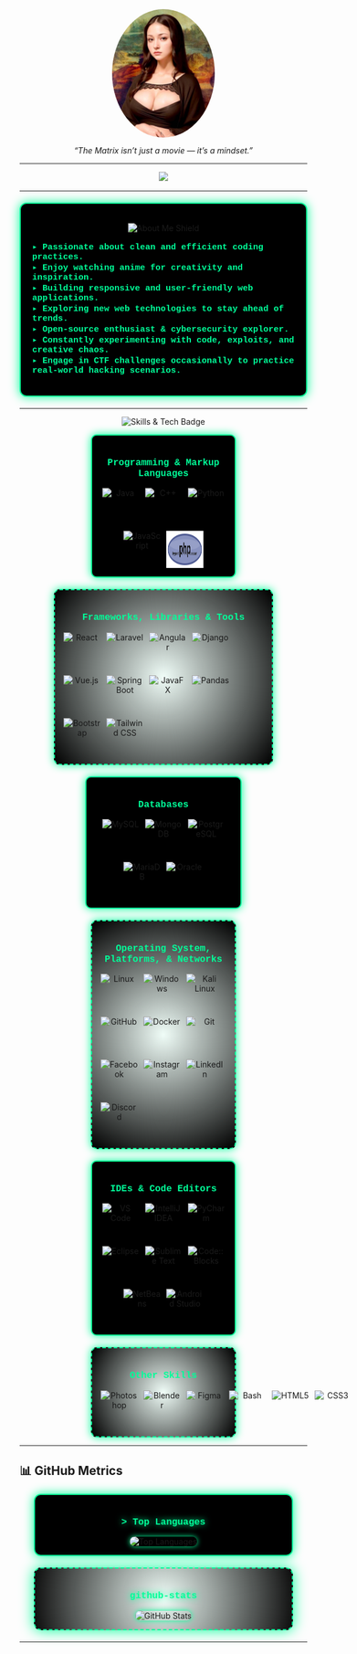 <p align="center">
  <img src="./assets/moonalisa.jpg" alt="Profile Image" width="180" style="border-radius: 50%; display: block; margin: 0 auto;" />
</p>

<p align="center">
  <em>“The Matrix isn’t just a movie — it’s a mindset.”</em>
</p>

<hr>

<p align="center">
  <a href="https://github.com/0xHI50kA"><img
      src="https://readme-typing-svg.herokuapp.com?lines=Im%20Raven%20Jay;Web%20Developer;Passionate%20about%20Coding;Always%20Learning&font=Pacifico&center=true&width=650&height=120&color=00FF99&vCenter=true&size=45"></a>
</p>
<hr>


<div align="center" style="max-width: 500px; margin: 20px auto; padding: 20px; border: 2px solid #00ff99; border-radius: 12px; background: #000; box-shadow: 0 0 18px #00ff99;">
  <p align="center">
    <img src="https://img.shields.io/badge/About%20Me-%2300FF99?style=for-the-badge&logo=shield&logoColor=white" alt="About Me Shield">
  </p>

  <p align="left" style="font-family: 'Courier New', monospace; color: #00FF99; font-size: 15px;">
    <strong>
      ▸ Passionate about clean and efficient coding practices.<br>
      ▸ Enjoy watching anime for creativity and inspiration.<br>
      ▸ Building responsive and user-friendly web applications.<br>
      ▸ Exploring new web technologies to stay ahead of trends.<br>
      ▸ Open-source enthusiast & cybersecurity explorer.<br>
      ▸ Constantly experimenting with code, exploits, and creative chaos.<br>
      ▸ Engage in CTF challenges occasionally to practice real-world hacking scenarios.
    </strong>
  </p>
</div>

<hr>

<!-- ## 🛠 Skills & Tech -->
<p align="center">
  <img src="https://img.shields.io/badge/Skills%20&%20Tech-%2300FFFF?style=for-the-badge&logo=gear&logoColor=white" alt="Skills & Tech Badge">
</p>

<div align="center" style="display: flex; flex-wrap: wrap; justify-content: center; gap: 20px;">

  <!-- Languages -->
  <div style="max-width: 220px; padding: 15px; border: 2px solid #00ff99; border-radius: 10px; background: #000; box-shadow: 0 0 15px #00ff99;">
    <h3 style="color: #00ff99; font-family: 'Courier New', monospace;">Programming & Markup Languages</h3>
    <div style="display: flex; flex-wrap: wrap; gap: 10px; justify-content: center;">
      <img src="https://techstack-generator.vercel.app/java-icon.svg" alt="Java" width="65" height="65" />
      <img src="https://techstack-generator.vercel.app/cpp-icon.svg" alt="C++" width="65" height="65" />
      <img src="https://techstack-generator.vercel.app/python-icon.svg" alt="Python" width="65" height="65" />
      <img src="https://techstack-generator.vercel.app/js-icon.svg" alt="JavaScript" width="65" height="65" />
      <img src="./php.svg" alt="PHP" width="65" height="65" />
    </div>
  </div>

<!-- Frameworks & Tools -->
<div style="max-width: 350px; padding: 15px; border: 2px dashed #00ff99; border-radius: 10px; background: radial-gradient(circle, rgba(0, 255, 153, 0.05), #000); box-shadow: 0 0 15px #00ff99;">
  <h3 style="color: #00ff99; font-family: 'Courier New', monospace;">Frameworks, Libraries & Tools</h3>
  <div style="display: flex; flex-wrap: wrap; gap: 10px; align-items: flex-start;">
    <img src="https://techstack-generator.vercel.app/react-icon.svg" alt="React" width="65" height="65" />
    <img src="https://cdn.jsdelivr.net/gh/devicons/devicon/icons/laravel/laravel-original.svg" alt="Laravel" width="65" height="65" />
    <img src="https://cdn.jsdelivr.net/gh/devicons/devicon/icons/angular/angular-original.svg" alt="Angular" width="65" height="65" />
    <img src="https://techstack-generator.vercel.app/django-icon.svg" alt="Django" width="65" height="65" />
    <img src="https://cdn.jsdelivr.net/gh/devicons/devicon/icons/vuejs/vuejs-original.svg" alt="Vue.js" width="65" height="65" />
    <img src="https://cdn.jsdelivr.net/gh/devicons/devicon/icons/spring/spring-original.svg" alt="Spring Boot" width="65" height="65" />
    <img src="https://cdn.jsdelivr.net/gh/devicons/devicon/icons/java/java-original.svg" alt="JavaFX" width="65" height="65" />
    <img src="https://cdn.jsdelivr.net/gh/devicons/devicon/icons/pandas/pandas-original.svg" alt="Pandas" width="65" height="65" />
    <img src="https://cdn.jsdelivr.net/gh/devicons/devicon/icons/bootstrap/bootstrap-original.svg" alt="Bootstrap" width="65" height="65" />
    <img src="https://www.vectorlogo.zone/logos/tailwindcss/tailwindcss-icon.svg" alt="Tailwind CSS" width="65" height="65" />
  </div>
</div>

  <!-- Databases -->
<div style="max-width: 240px; padding: 15px; border: 2px solid #00ff99; border-radius: 10px; background: #000; box-shadow: 0 0 15px #00ff99;">
  <h3 style="color: #00ff99; font-family: 'Courier New', monospace; text-align: center;">Databases</h3>
  <div style="display: flex; flex-wrap: wrap; gap: 10px; justify-content: center;">
    <!-- MySQL -->
    <img src="https://techstack-generator.vercel.app/mysql-icon.svg" alt="MySQL" width="65" height="65" />
    <!-- MongoDB -->
    <img src="https://cdn.jsdelivr.net/gh/devicons/devicon/icons/mongodb/mongodb-original.svg" alt="MongoDB" width="65" height="65" />
    <!-- PostgreSQL -->
    <img src="https://cdn.jsdelivr.net/gh/devicons/devicon/icons/postgresql/postgresql-original.svg" alt="PostgreSQL" width="65" height="65" />
    <!-- MariaDB -->
    <img src="https://www.vectorlogo.zone/logos/mariadb/mariadb-icon.svg" alt="MariaDB" width="65" height="65" />
    <!-- Oracle -->
    <img src="https://www.vectorlogo.zone/logos/oracle/oracle-icon.svg" alt="Oracle" width="65" height="65" />
  </div>
</div>

<!-- Operating System, Platforms, and Networks -->
<div style="max-width: 220px; padding: 15px; border: 2px dashed #00ff99; border-radius: 10px; background: radial-gradient(circle, rgba(0, 255, 153, 0.05), #000); box-shadow: 0 0 15px #00ff99;">
  <h3 style="color: #00ff99; font-family: 'Courier New', monospace;">Operating System, Platforms, & Networks</h3>
  <div style="display: flex; flex-wrap: wrap; gap: 10px; align-items: flex-start;">
    <img src="https://cdn.jsdelivr.net/gh/devicons/devicon/icons/linux/linux-original.svg" alt="Linux" width="65" height="65" />
    <img src="https://cdn.jsdelivr.net/gh/devicons/devicon/icons/windows8/windows8-original.svg" alt="Windows" width="65" height="65" />
    <img src="https://www.kali.org/images/kali-logo.svg" alt="Kali Linux" width="65" height="65" />
    <img src="https://techstack-generator.vercel.app/github-icon.svg" alt="GitHub" width="65" height="65" />
    <img src="https://www.vectorlogo.zone/logos/docker/docker-icon.svg" alt="Docker" width="65" height="65" />
    <img src="https://cdn.jsdelivr.net/gh/devicons/devicon/icons/git/git-plain.svg" alt="Git" width="65" height="65" />
    <img src="https://www.vectorlogo.zone/logos/facebook/facebook-official.svg" alt="Facebook" width="65" height="65" />
    <img src="https://www.vectorlogo.zone/logos/instagram/instagram-icon.svg" alt="Instagram" width="65" height="65" />
    <img src="https://www.vectorlogo.zone/logos/linkedin/linkedin-icon.svg" alt="LinkedIn" width="65" height="65" />
    <img src="https://www.vectorlogo.zone/logos/discord/discord-tile.svg" alt="Discord" width="65" height="65" />
  </div>
</div>

<!-- IDEs & Code Editors -->
<div style="max-width: 220px; padding: 15px; border: 2px solid #00ff99; border-radius: 10px; background: #000; box-shadow: 0 0 15px #00ff99;">
  <h3 style="color: #00ff99; font-family: 'Courier New', monospace; text-align: center;">
    IDEs & Code Editors
  </h3>
  <div style="display: flex; flex-wrap: wrap; gap: 10px; justify-content: center;">
    <img src="https://cdn.jsdelivr.net/gh/devicons/devicon/icons/vscode/vscode-original.svg" alt="VS Code" width="65" height="65" />
    <img src="https://cdn.jsdelivr.net/gh/devicons/devicon/icons/intellij/intellij-original.svg" alt="IntelliJ IDEA" width="65" height="65" />
    <img src="https://cdn.jsdelivr.net/gh/devicons/devicon/icons/pycharm/pycharm-original.svg" alt="PyCharm" width="65" height="65" />
    <img src="https://cdn.jsdelivr.net/gh/devicons/devicon/icons/eclipse/eclipse-original.svg" alt="Eclipse" width="65" height="65" />
    <img src="https://cdn.jsdelivr.net/gh/devicons/devicon/icons/sublime/sublime-original.svg" alt="Sublime Text" width="65" height="65" />
    <img src="https://cdn.jsdelivr.net/gh/devicons/devicon/icons/codeblocks/codeblocks-original.svg" alt="Code::Blocks" width="65" height="65" />
    <img src="https://cdn.jsdelivr.net/gh/devicons/devicon/icons/netbeans/netbeans-original.svg" alt="NetBeans" width="65" height="65" />
    <img src="https://cdn.jsdelivr.net/gh/devicons/devicon/icons/androidstudio/androidstudio-original.svg" alt="Android Studio" width="65" height="65" />
  </div>
</div>


  <!-- Other Skills -->
  <div style="max-width: 220px; padding: 15px; border: 2px dashed #00ff99; border-radius: 10px; background: radial-gradient(circle, rgba(0, 255, 153, 0.05), #000); box-shadow: 0 0 15px #00ff99;">
    <h3 style="color: #00ff99; font-family: 'Courier New', monospace;">Other Skills</h3>
<div style="display: flex; gap: 10px; align-items: flex-start;">
  <img src="https://cdn.jsdelivr.net/gh/devicons/devicon/icons/photoshop/photoshop-plain.svg" alt="Photoshop" width="65" height="65" />
  <img src="https://cdn.jsdelivr.net/gh/devicons/devicon/icons/blender/blender-original.svg" alt="Blender" width="65" height="65" />
  <img src="https://cdn.jsdelivr.net/gh/devicons/devicon/icons/figma/figma-original.svg" alt="Figma" width="65" height="65" />
      <img src="https://www.vectorlogo.zone/logos/gnu_bash/gnu_bash-icon.svg" alt="Bash" width="65" height="65" />
      <img src="https://www.vectorlogo.zone/logos/w3_html5/w3_html5-icon.svg" alt="HTML5" width="65" height="65" />
      <img src="https://www.vectorlogo.zone/logos/w3_css/w3_css-icon~old.svg" alt="CSS3" width="65" height="65" />

</div>

  </div>

</div>


---

## 📊 GitHub Metrics

<div align="center" style="max-width: 420px; margin: 20px auto; padding: 15px; border: 2px solid #00ff99; border-radius: 12px; background: #000; box-shadow: 0 0 18px #00ff99;">
  <h3 style="color: #00ff99; font-family: 'Courier New', monospace; font-weight: bold; text-shadow: 0 0 12px #00ff99;">
    &gt; Top Languages
  </h3>
  <img src="https://github-readme-stats.vercel.app/api/top-langs/?username=0xHI50kA&layout=compact&bg_color=000000&title_color=00ff99&text_color=00ff99&icon_color=00ff99&border_color=00ff99&hide_border=false&card_width=400"
       alt="Top Languages" width="380" height="200" style="border-radius: 10px; box-shadow: 0 0 10px #00ff99;" />
</div>

<div align="center" style="max-width: 420px; margin: 20px auto; padding: 15px; border: 2px dashed #00ff99; border-radius: 12px; background: radial-gradient(circle at center, rgba(0, 255, 153, 0.05) 0%, rgba(0, 0, 0, 0.95) 100%); box-shadow: 0 0 25px #00ff99;">
  <h3 style="color: #00ff99; font-family: 'Courier New', monospace; font-weight: bold; text-shadow: 0 0 12px #00ff99;">
     github-stats 
  </h3>
  <img src="https://github-readme-stats.vercel.app/api?username=0xHI50kA&show_icons=true&bg_color=000000&title_color=00ff99&text_color=00ff99&icon_color=00ff99&border_color=00ff99&hide_border=false&card_width=400"
       alt="GitHub Stats" width="380" height="200" style="border-radius: 10px; box-shadow: 0 0 10px #00ff99;" />
</div>

---
<!-- 
## 🎯 Future Objectives

<div align="center" style="max-width: 500px; margin: 20px auto; padding: 20px; border: 2px solid #00ff99; border-radius: 12px; background: #000; box-shadow: 0 0 18px #00ff99;">
  <p style="color: #00ff99; font-family: 'Courier New', monospace;">
    + [ ] Earn CEH (Certified Ethical Hacker) Certification<br>
    + [ ] Contribute to Open-Source Cybersecurity Projects<br>
    + [ ] Launch an AI-Powered Application for Security/Automation
  </p>
</div>

---

## 🔗 Connect With Me

<div align="center" style="max-width: 500px; margin: 20px auto; padding: 20px; border: 2px dashed #00ff99; border-radius: 12px; background: radial-gradient(circle, rgba(0, 255, 153, 0.05), #000); box-shadow: 0 0 18px #00ff99;">
  <p style="color: #00ff99; font-family: 'Courier New', monospace;">
    [LinkedIn](https://linkedin.com/in/yourprofile)<br>
    [Portfolio](https://yourportfolio.com)<br>
    [Email](mailto:your-email@example.com)
  </p>
</div> -->
